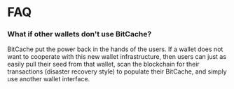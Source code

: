 # FAQ

### What if other wallets don't use BitCache?

BitCache put the power back in the hands of the users. If a wallet does not want to cooperate with this new wallet infrastructure, then users can just as easily pull their seed from that wallet, scan the blockchain for their transactions (disaster recovery style) to populate their BitCache, and simply use another wallet interface.





